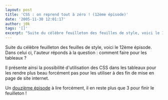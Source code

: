 ```yaml
---
layout: post
title: 'CSS : on reprend tout à zéro ! (12ème épisode)'
date: '2005-11-30 12:01:17'
author: j0k
tags: '[]'
excerpt: "Suite du célèbre feuilleton des feuilles de style, voici le 12ème épisode.   Dans celui ci, l'auteur réponds à la question : comment faire pour les tableaux ?  \n  \nIl présente ainsi la possibilité d'utilisation des CSS dans les tableaux pour les rendre plus beau forcément pas pour les utiliser à des fin de mise en page de site internet.  \n  \n     …"
---
```


Suite du célèbre feuilleton des feuilles de style, voici le 12ème épisode.   Dans celui ci, l'auteur réponds à la question : comment faire pour les tableaux ?

Il présente ainsi la possibilité d'utilisation des CSS dans les tableaux pour les rendre plus beau forcément pas pour les utiliser à des fin de mise en page de site internet.

Un [douzième épisode](http://pompage.net/pompe/cssdezero-12/) à lire forcément, il en reste plus que 3 pour finir le feuilleton !
